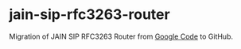jain-sip-rfc3263-router
=======================

Migration of JAIN SIP RFC3263 Router from [Google Code](https://code.google.com/p/jain-sip-rfc3263-router/) to GitHub.
